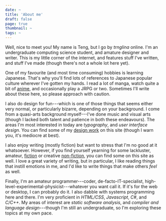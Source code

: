 ```yaml
---
date: ~
title: 'About me'
draft: false
page: true
thumbnail: ~
tags: ~
---
```


Well, nice to meet you! My name is Teng, but I go by _trnglina_ online. I'm an undergraduate computing science student, and amature designer and writer. This is my little corner of the internet, and features stuff I've written, and stuff I've made (though there's not a whole lot here yet).

One of my favourite (and most time consuming) hobbies is learning Japanese. That's why you'll find lots of references to Japanese popular culture wherever I've gotten my hands. I read a lot of manga, watch quite a bit of [anime](/tags/anime), and occasionally play a JRPG or two. Sometimes I'll write about these here, so please approach with caution.

I also do design for fun---which is one of those things that seems either very normal, or particularly bizarre, depending on your background. I come from a quasi-arts background myself---I've done music and visual arts (though I lacked both talent and patience in both these endeavours). The areas I'm most interested in today are _typography_, and _user interface design_. You can find some of my [design work](/tags/design) on this site (though I warn you, it's mediocre at best).

I also enjoy writing (mostly fiction) but want to stress that I'm no good at it whatsoever. However, if you find yourself yearning for some lackluster, amateur, [fiction](/tags/fiction) or creative [non-fiction](/tags/non-fiction), you can find some on this site as well. I love a great variety of writing, but in particular, I like reading things that instill emotions in me, and I'd like to write things that make others _feel_ as well.

Finally, I'm an amateur programmer---coder, de-facto-IT-specialist, high-level-experimental-physicist---whatever you want call it. If it's for the web or desktop, I can probably do it. I also dabble with systems programming here and there. I'm very proficient in _HTML/CSS_, _Javascript_, _C#_, and _C/C++_. My areas of interest are _static software analysis_, and _compiler and language design_---though I'm still an undergraduate, so I'm exploring these topics at my own pace.
